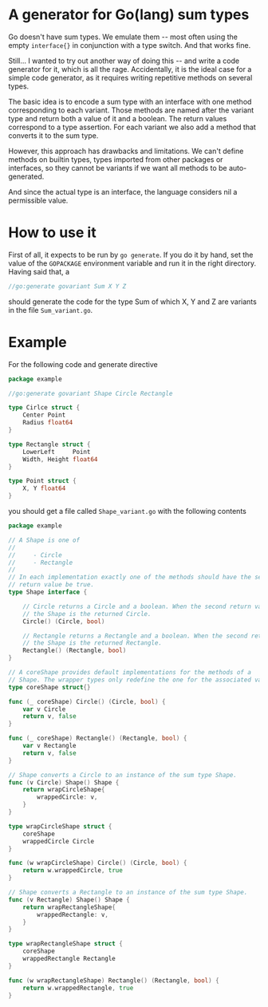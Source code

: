 # A generator for Go(lang) sum types

Go doesn't have sum types. We emulate them -- most often using the empty
`interface{}` in conjunction with a type switch. And that works fine.

Still... I wanted to try out another way of doing this -- and write a code
generator for it, which is all the rage. Accidentally, it is the ideal case for
a simple code generator, as it requires writing repetitive methods on several
types.

The basic idea is to encode a sum type with an interface with one method
corresponding to each variant. Those methods are named after the variant type
and return both a value of it and a boolean. The return values correspond to a
type assertion. For each variant we also add a method that converts it to the
sum type.

However, this approach has drawbacks and limitations. We can't define methods
on builtin types, types imported from other packages or interfaces, so they
cannot be variants if we want all methods to be auto-generated.

And since the actual type is an interface, the language considers nil a
permissible value.

# How to use it

First of all, it expects to be run by `go generate`. If you do it by hand, set
the value of the `GOPACKAGE` environment variable and run it in the right
directory. Having said that, a

```go
//go:generate govariant Sum X Y Z
```

should generate the code for the type Sum of which X, Y and Z are variants in
the file `Sum_variant.go`.

# Example

For the following code and generate directive

```go
package example

//go:generate govariant Shape Circle Rectangle

type Cirlce struct {
	Center Point
	Radius float64
}

type Rectangle struct {
	LowerLeft     Point
	Width, Height float64
}

type Point struct {
	X, Y float64
}
```

you should get a file called `Shape_variant.go` with the following contents

```go
package example

// A Shape is one of
//
//     - Circle
//     - Rectangle
//
// In each implementation exactly one of the methods should have the second
// return value be true.
type Shape interface {

	// Circle returns a Circle and a boolean. When the second return value is true,
	// the Shape is the returned Circle.
	Circle() (Circle, bool)

	// Rectangle returns a Rectangle and a boolean. When the second return value is true,
	// the Shape is the returned Rectangle.
	Rectangle() (Rectangle, bool)
}

// A coreShape provides default implementations for the methods of a
// Shape. The wrapper types only redefine the one for the associated variant.
type coreShape struct{}

func (_ coreShape) Circle() (Circle, bool) {
	var v Circle
	return v, false
}

func (_ coreShape) Rectangle() (Rectangle, bool) {
	var v Rectangle
	return v, false
}

// Shape converts a Circle to an instance of the sum type Shape.
func (v Circle) Shape() Shape {
	return wrapCircleShape{
		wrappedCircle: v,
	}
}

type wrapCircleShape struct {
	coreShape
	wrappedCircle Circle
}

func (w wrapCircleShape) Circle() (Circle, bool) {
	return w.wrappedCircle, true
}

// Shape converts a Rectangle to an instance of the sum type Shape.
func (v Rectangle) Shape() Shape {
	return wrapRectangleShape{
		wrappedRectangle: v,
	}
}

type wrapRectangleShape struct {
	coreShape
	wrappedRectangle Rectangle
}

func (w wrapRectangleShape) Rectangle() (Rectangle, bool) {
	return w.wrappedRectangle, true
}
```
